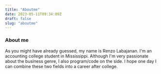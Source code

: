 ```yaml
---
title: "Aboutme"
date: 2023-05-11T09:34:09Z
draft: false
slug: "aboutme"
---
```


### About me
As you might have already guessed, my name is Renzo Labajanan.
I'm an accounting college student in Mississippi. Although I'm very passionate about the business genre, I also program/code on the side. I hope one day I can combine these two fields into a career after college.